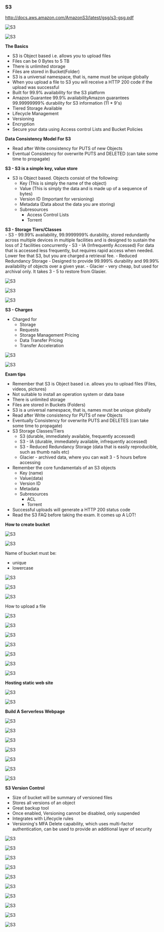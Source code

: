 ### S3 

http://docs.aws.amazon.com/AmazonS3/latest/gsg/s3-gsg.pdf

![S3 ](../images/S3/s3.png)

![S3 ](../images/S3/s3_2.png)

**The Basics**
- S3 is Object based i.e. allows you to upload files
- Files can be 0 Bytes to 5 TB
- There is unlimited storage
- Files are stored in Bucket(Folder)
- S3 is a universal namespace, that is, name must be unique globally
- When you upload a file to S3 you will receive a HTTP 200 code if the upload was successful
- Built for 99.9% availability for the S3 platform
- Amazon Guarantee 99.9% availabilityAmazon guarantees 99.99999999% durability for S3 information (11 * 9's)
- Tiered Storage Available
- Lifecycle Management
- Versioning
- Encryption
- Secure your data using Access control Lists and Bucket Policies

**Data Consistency Model For S3**
- Read after Write consistency for PUTS of new Objects
- Eventual Consistency for overwrite PUTS and DELETED (can take some time to propagate)

**S3 - S3 is a simple key, value store**
- S3 is Object based. Objects consist of the following:
	- Key (This is simply the name of the  object)
	- Value (This is simply the data and is made up of a sequence of bytes)
	- Version ID (Important for versioning)
	- Metadata (Data about the data you are storing)
	- Subresources
		- Access Control Lists
		- Torrent
		
**S3 - Storage Tiers/Classes**	
	- S3 - 99.99% availability, 99.9999999% durability, stored redundantly across multiple devices in multiple facilities and 
	is designed to sustain the loss of 2 facilities concurrently
	- S3 - IA (Infrequently Accessed) For data that is accessed less frequently, but requires rapid access when needed.
	 Lower fee that S3, but you are charged a retrieval fee.
	- Reduced Redundancy Storage - Designed to provide 99.999% durability and 99.99% availability of objects over a given year.
	- Glacier - very cheap, but used for archival only. It takes 3 - 5 to restore from Glasier.
	
![S3 ](../images/S3/s3_3.png)

![S3 ](../images/S3/s3_4.png)

![S3 ](../images/S3/s3_5.png)

**S3 - Charges**
- Charged for
	- Storage
	- Requests
	- Storage Management Pricing
	- Data Transfer Pricing
	- Transfer Acceleration 
	
![S3 ](../images/S3/s3_6.png)	

![S3 ](../images/S3/s3_7.png)	

**Exam tips**
- Remember that S3 is Object based i.e. allows you to upload files (Files, videos, pictures)
- Not suitable to install an operation system or data base
- There is unlimited storage
- Files are stored in Buckets (Folders)
- S3 is a universal namespace, that is, names must be unique globally
- Read after Write consistency for PUTS of new Objects
- Eventually Consistency for overwrite PUTS and DELETES (can take some time to propagate)
- S3 Storage Classes/Tiers
	- S3 (durable, immediately available, frequently accessed)
	- S3 - IA (durable, immediately available, infrequently accessed)
	- S3 - Reduced Redundancy Storage (data that is easily reproducible, such as thumb nails etc)
	- Glacier - archived data, where you can wait 3 - 5 hours before accessing
- Remember the core fundamentals of an S3 objects
	- Key (name)
	- Value(data)
	- Version ID
	- Metadata
	- Subresources
		- ACL
		- Torrent
- Successful uploads will generate a HTTP 200 status code
- Read the S3 FAQ before taking the exam. It comes up A LOT!

**How to create bucket**


![S3 ](../images/S3/s3_8.png)	

![S3 ](../images/S3/s3_9.png)	

Name of bucket must be:
- unique
- lowercase

![S3 ](../images/S3/s3_10.png)	

![S3 ](../images/S3/s3_11.png)

![S3 ](../images/S3/s3_12.png)	
	
How to upload a file
	
![S3 ](../images/S3/s3_13.png)	
	
![S3 ](../images/S3/s3_14.png)	

![S3 ](../images/S3/s3_15.png)	
	
![S3 ](../images/S3/s3_16.png)	
	
![S3 ](../images/S3/s3_17.png)	

![S3 ](../images/S3/s3_18.png)	

![S3 ](../images/S3/s3_19.png)	

**Hosting static web site**

![S3 ](../images/S3/s3_20.png)	

![S3 ](../images/S3/s3_21.png)	


**Build A Serverless Webpage**

![S3 ](../images/S3/s3_30.png)

![S3 ](../images/S3/s3_31.png)

![S3 ](../images/S3/s3_32.png)

![S3 ](../images/S3/s3_33.png)

![S3 ](../images/S3/s3_34.png)

![S3 ](../images/S3/s3_35.png)

![S3 ](../images/S3/s3_36.png)

**S3 Version Control**

- Size of bucket will be summary of versioned files
- Stores all versions of an object
- Great backup tool
- Once enabled, Versioning cannot be disabled, only suspended
- Integrates with Lifecycle rules
- Versioning's MFA Delete capability, which uses multi-factor authentication, can be used to 
provide an additional layer of security

![S3 ](../images/S3/s3_40.png)

![S3 ](../images/S3/s3_41.png)

![S3 ](../images/S3/s3_42.png)

![S3 ](../images/S3/s3_43.png)

![S3 ](../images/S3/s3_44.png)

![S3 ](../images/S3/s3_45.png)

![S3 ](../images/S3/s3_46.png)

![S3 ](../images/S3/s3_47.png)

![S3 ](../images/S3/s3_48.png)

![S3 ](../images/S3/s3_49.png)
